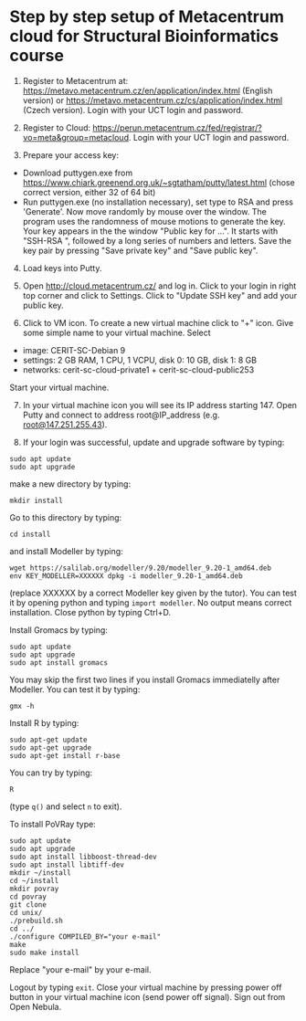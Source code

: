 # Step by step setup of Metacentrum cloud for Structural Bioinformatics course

1. Register to Metacentrum at:
https://metavo.metacentrum.cz/en/application/index.html (English version) or
https://metavo.metacentrum.cz/cs/application/index.html (Czech version).
Login with your UCT login and password.

2. Register to Cloud:
https://perun.metacentrum.cz/fed/registrar/?vo=meta&group=metacloud.
Login with your UCT login and password.

3. Prepare your access key:
- Download puttygen.exe from https://www.chiark.greenend.org.uk/~sgtatham/putty/latest.html (chose correct version, either 32 of 64 bit)
- Run puttygen.exe (no installation necessary), set type to RSA and press 'Generate'. Now move randomly by mouse over the window. The program uses the randomness of mouse motions to generate the key. Your key appears in the the window "Public key for ...". It starts with "SSH-RSA ", followed by a long series of numbers and letters. Save the key pair by pressing "Save private key" and "Save public key".

4. Load keys into Putty.

5. Open http://cloud.metacentrum.cz/ and log in. Click to your login in right top corner and click to Settings. Click to "Update SSH key" and add your public key.

6. Click to VM icon. To create a new virtual machine click to "+" icon. Give some simple name to your virtual machine. Select
- image: CERIT-SC-Debian 9
- settings: 2 GB RAM, 1 CPU, 1 VCPU, disk 0: 10 GB, disk 1: 8 GB
- networks: cerit-sc-cloud-private1 + cerit-sc-cloud-public253

Start your virtual machine.

7. In your virtual machine icon you will see its IP address starting 147. Open Putty and connect to address root@IP_address (e.g. root@147.251.255.43).

8. If your login was successful, update and upgrade software by typing:
```
sudo apt update
sudo apt upgrade
```
make a new directory by typing:
```
mkdir install
```
Go to this directory by typing:
```
cd install
```
and install Modeller by typing:
```
wget https://salilab.org/modeller/9.20/modeller_9.20-1_amd64.deb
env KEY_MODELLER=XXXXXX dpkg -i modeller_9.20-1_amd64.deb 
```
(replace XXXXXX by a correct Modeller key given by the tutor). You can test it by opening python and typing `import modeller`. No output means correct installation. Close python by typing Ctrl+D.

Install Gromacs by typing:
```
sudo apt update
sudo apt upgrade
sudo apt install gromacs
```
You may skip the first two lines if you install Gromacs immediatelly after Modeller. You can test it by typing:
```
gmx -h
```

Install R by typing:
```
sudo apt-get update
sudo apt-get upgrade
sudo apt-get install r-base
```
You can try by typing:
```
R
```
(type `q()` and select `n` to exit).

To install PoVRay type:
```
sudo apt update
sudo apt upgrade
sudo apt install libboost-thread-dev
sudo apt install libtiff-dev
mkdir ~/install
cd ~/install
mkdir povray
cd povray
git clone
cd unix/
./prebuild.sh
cd ../
./configure COMPILED_BY="your e-mail"
make
sudo make install
```
Replace "your e-mail" by your e-mail.

Logout by typing `exit`. Close your virtual machine by pressing power off button in your virtual machine icon (send power off signal). Sign out from Open Nebula.



